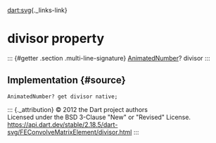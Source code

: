 [dart:svg](../../dart-svg/dart-svg-library){._links-link}

divisor property
================

::: {#getter .section .multi-line-signature}
[AnimatedNumber](../animatednumber-class)? divisor
:::

Implementation {#source}
--------------

``` {.language-dart data-language="dart"}
AnimatedNumber? get divisor native;
```

::: {._attribution}
© 2012 the Dart project authors\
Licensed under the BSD 3-Clause \"New\" or \"Revised\" License.\
<https://api.dart.dev/stable/2.18.5/dart-svg/FEConvolveMatrixElement/divisor.html>
:::
